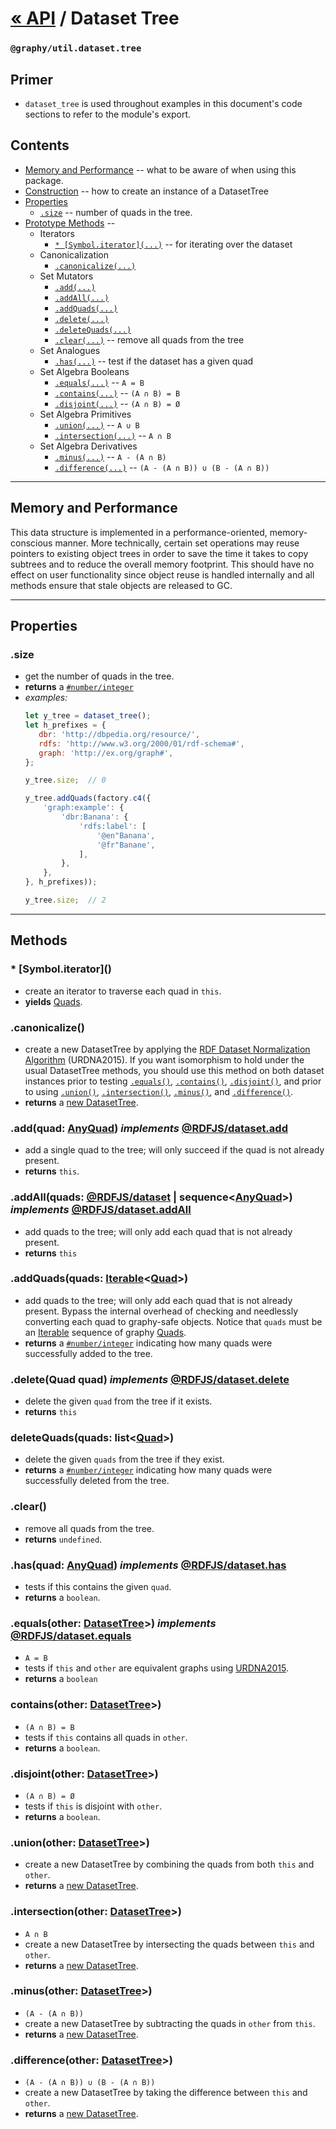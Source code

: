 

# [« API](api) / Dataset Tree
### `@graphy/util.dataset.tree`

## Primer
 - `dataset_tree` is used throughout examples in this document's code sections to refer to the module's export.

## Contents
 - [Memory and Performance](#memory-and-performance) -- what to be aware of when using this package.
 - [Construction](#construction) -- how to create an instance of a DatasetTree
 - [Properties](#properties)
   - [`.size`](#property_size) -- number of quads in the tree.
 - [Prototype Methods](#methods) -- 
   - Iterators
     - [`* [Symbol.iterator](...)`](#method_iterator) -- for iterating over the dataset
   - Canonicalization
     - [`.canonicalize(...)`](#method_canonicalize)
   - Set Mutators
     - [`.add(...)`](#method_add)
     - [`.addAll(...)`](#method_add-all)
     - [`.addQuads(...)`](#method_add-quads)
     - [`.delete(...)`](#method_delete)
     - [`.deleteQuads(...)`](#method_delete-quads)
     - [`.clear(...)`](#method_clear) -- remove all quads from the tree
   - Set Analogues
     - [`.has(...)`](#method_has) -- test if the dataset has a given quad
   - Set Algebra Booleans
     - [`.equals(...)`](#method_equals) -- `A = B`
     - [`.contains(...)`](#method_contains) -- `(A ∩ B) = B`
     - [`.disjoint(...)`](#method_disjoint) -- `(A ∩ B) = Ø`
   - Set Algebra Primitives
     - [`.union(...)`](#method_union) -- `A ∪ B`
     - [`.intersection(...)`](#method_intersection) -- `A ∩ B`
   - Set Algebra Derivatives
     - [`.minus(...)`](#method_minus) -- `A - (A ∩ B)`
     - [`.difference(...)`](#method_difference) -- `(A - (A ∩ B)) ∪ (B - (A ∩ B))`
     

----

## Memory and Performance

This data structure is implemented in a performance-oriented, memory-conscious manner. More technically, certain set operations may reuse pointers to existing object trees in order to save the time it takes to copy subtrees and to reduce the overall memory footprint. This should have no effect on user functionality since object reuse is handled internally and all methods ensure that stale objects are released to GC.


----

## Properties


<a name="property_size" />

### **.size**
 - get the number of quads in the tree.
 - **returns** a [`#number/integer`](core.data.factory#number_integer)
 - *examples:*
     ```js
     let y_tree = dataset_tree();
     let h_prefixes = {
        dbr: 'http://dbpedia.org/resource/',
        rdfs: 'http://www.w3.org/2000/01/rdf-schema#',
        graph: 'http://ex.org/graph#',
     };

     y_tree.size;  // 0

     y_tree.addQuads(factory.c4({
         'graph:example': {
             'dbr:Banana': {
                 'rdfs:label': [
                     '@en"Banana',
                     '@fr"Banane',
                 ],
             },
         },
     }, h_prefixes));
     
     y_tree.size;  // 2
     ```

----

## Methods

<a name="method_iterator" />

### * **[Symbol.iterator]**()
 - create an iterator to traverse each quad in `this`.
 - **yields** [Quads](core.data.factory#class_quad).


<a name="method_canonicalize" />

### **.canonicalize**()
 - create a new DatasetTree by applying the [RDF Dataset Normalization Algorithm](https://json-ld.github.io/normalization/spec/) (URDNA2015). If you want isomorphism to hold under the usual DatasetTree methods, you should use this method on both dataset instances prior to testing [`.equals()`](#method_equals), [`.contains()`](#method_contains), [`.disjoint()`](#method_disjoint), and prior to using [`.union()`](#method_union), [`.intersection()`](#method_intersection), [`.minus()`](#method_minus), and [`.difference()`](#method_difference).
 - **returns** a [new DatasetTree](#methods).


<a name="method_add" />

### **.add**(quad: [AnyQuad](core.data.factory#interface_any-quad)) _implements_ [@RDFJS/dataset.add](https://rdf.js.org/dataset-spec/dataset-spec.html#dom-datasetcore-add)
 - add a single quad to the tree; will only succeed if the quad is not already present.
 - **returns** `this`.


<a name="method_add-all" />

### **.addAll**(quads: [@RDFJS/dataset](https://rdf.js.org/dataset-spec/dataset-spec.html#dom-dataset) | sequence<[AnyQuad](core.data.factory#interface_any-quad)>) _implements_ [@RDFJS/dataset.addAll](https://rdf.js.org/dataset-spec/dataset-spec.html#dom-datasetcore-addall)
 - add quads to the tree; will only add each quad that is not already present. 
 - **returns** `this`


<a name="method_add-quads" />

### **.addQuads**(quads: [Iterable](https://developer.mozilla.org/en-US/docs/Web/JavaScript/Reference/Global_Objects/Symbol/iterator)<[Quad](core.data.factory#class_quad)>)
 - add quads to the tree; will only add each quad that is not already present. Bypass the internal overhead of checking and needlessly converting each quad to graphy-safe objects. Notice that `quads` must be an [Iterable](https://developer.mozilla.org/en-US/docs/Web/JavaScript/Reference/Global_Objects/Symbol/iterator) sequence of graphy [Quads](core.data.factory#class_quad).
 - **returns** a [`#number/integer`](core.data.factory#number_integer) indicating how many quads were successfully added to the tree.


<a name="method_delete" />

### **.delete**(Quad quad) _implements_ [@RDFJS/dataset.delete](https://rdf.js.org/dataset-spec/dataset-spec.html#dom-datasetcore-delete)
 - delete the given `quad` from the tree if it exists.
 - **returns** `this`

<a name="method_delete-quads" />

### **deleteQuads**(quads: list<[Quad](core.data.factory#class_quad)>)
 - delete the given `quads` from the tree if they exist.
 - **returns** a [`#number/integer`](core.data.factory#number_integer) indicating how many quads were successfully deleted from the tree.


<a name="method_clear" />

### **.clear**()
 - remove all quads from the tree.
 - **returns** `undefined`.


<a name="method_has" />

### **.has**(quad: [AnyQuad](core.data.factory#interface_any-quad)) _implements_ [@RDFJS/dataset.has](https://rdf.js.org/dataset-spec/dataset-spec.html#dom-datasetcore-has)
 - tests if this contains the given `quad`.
 - **returns** a `boolean`.


<a name="method_equals" />

### **.equals**(other: [DatasetTree](#methods)>) _implements_ [@RDFJS/dataset.equals](https://rdf.js.org/dataset-spec/dataset-spec.html#dom-datasetcore-equals)
 - `A = B`
 - tests if `this` and `other` are equivalent graphs using [URDNA2015](https://json-ld.github.io/normalization/spec/).
 - **returns** a `boolean`


<a name="method_contains" />

### **contains**(other: [DatasetTree](#methods)>)
 - `(A ∩ B) = B`
 - tests if `this` contains all quads in `other`.
 - **returns** a `boolean`.


<a name="method_disjoint" />

### **.disjoint**(other: [DatasetTree](#methods)>)
 - `(A ∩ B) = Ø`
 - tests if `this` is disjoint with `other`.
 - **returns** a `boolean`.


<a name="method_union" />

### **.union**(other: [DatasetTree](#methods)>)
 - create a new DatasetTree by combining the quads from both `this` and `other`.
 - **returns** a [new DatasetTree](#methods).


<a name="method_intersection" />

### **.intersection**(other: [DatasetTree](#methods)>)
 - `A ∩ B`
 - create a new DatasetTree by intersecting the quads between `this` and `other`.
 - **returns** a [new DatasetTree](#methods).


<a name="method_minus" />

### **.minus**(other: [DatasetTree](#methods)>)
 - `(A - (A ∩ B))`
 - create a new DatasetTree by subtracting the quads in `other` from `this`.
 - **returns** a [new DatasetTree](#methods).


<a name="method_difference" />

### **.difference**(other: [DatasetTree](#methods)>)
 - `(A - (A ∩ B)) ∪ (B - (A ∩ B))`
 - create a new DatasetTree by taking the difference between `this` and `other`.
 - **returns** a [new DatasetTree](#methods).

